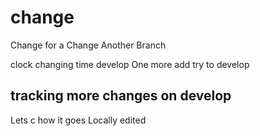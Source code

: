# change
Change for a Change
Another Branch

clock changing time develop
One more add try to develop

## tracking more changes on develop
Lets c how it goes
Locally edited

